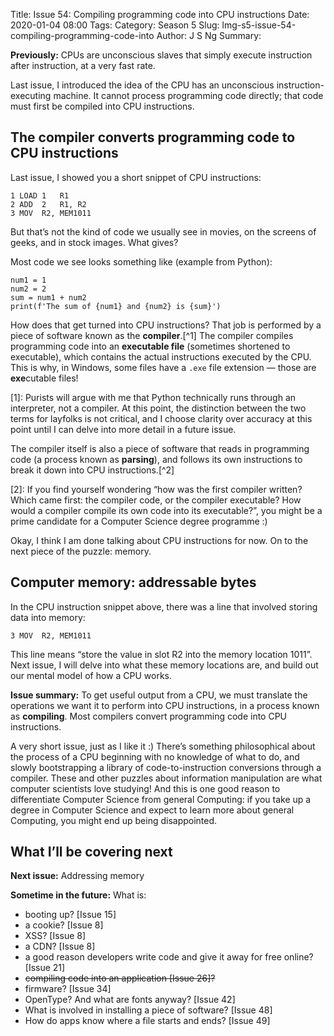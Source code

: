 Title: Issue 54: Compiling programming code into CPU instructions
Date: 2020-01-04 08:00
Tags: 
Category: Season 5
Slug: lmg-s5-issue-54-compiling-programming-code-into
Author: J S Ng
Summary: 

**Previously:** CPUs are unconscious slaves that simply execute instruction after instruction, at a very fast rate.

Last issue, I introduced the idea of the CPU has an unconscious instruction-executing machine. It cannot process programming code directly; that code must first be compiled into CPU instructions.

## The compiler converts programming code to CPU instructions

Last issue, I showed you a short snippet of CPU instructions:

```
1 LOAD 1   R1
2 ADD  2   R1, R2
3 MOV  R2, MEM1011
```

But that’s not the kind of code we usually see in movies, on the screens of geeks, and in stock images. What gives?

Most code we see looks something like (example from Python):

```
num1 = 1
num2 = 2
sum = num1 + num2
print(f'The sum of {num1} and {num2} is {sum}')
```

How does that get turned into CPU instructions? That job is performed by a piece of software known as the **compiler**.[^1] The compiler compiles programming code into an **executable file** (sometimes shortened to executable), which contains the actual instructions executed by the CPU. This is why, in Windows, some files have a `.exe` file extension — those are **exe**cutable files!

[1]: Purists will argue with me that Python technically runs through an interpreter, not a compiler. At this point, the distinction between the two terms for layfolks is not critical, and I choose clarity over accuracy at this point until I can delve into more detail in a future issue.

The compiler itself is also a piece of software that reads in programming code (a process known as **parsing**), and follows its own instructions to break it down into CPU instructions.[^2]

[2]: If you find yourself wondering “how was the first compiler written? Which came first: the compiler code, or the compiler executable? How would a compiler compile its own code into its executable?”, you might be a prime candidate for a Computer Science degree programme :)

Okay, I think I am done talking about CPU instructions for now. On to the next piece of the puzzle: memory.

## Computer memory: addressable bytes

In the CPU instruction snippet above, there was a line that involved storing data into memory:

```
3 MOV  R2, MEM1011
```

This line means “store the value in slot R2 into the memory location 1011”. Next issue, I will delve into what these memory locations are, and build out our mental model of how a CPU works.

**Issue summary:** To get useful output from a CPU, we must translate the operations we want it to perform into CPU instructions, in a process known as **compiling**. Most compilers convert programming code into CPU instructions.

A very short issue, just as I like it :) There’s something philosophical about the process of a CPU beginning with no knowledge of what to do, and slowly bootstrapping a library of code-to-instruction conversions through a compiler. These and other puzzles about information manipulation are what computer scientists love studying! And this is one good reason to differentiate Computer Science from general Computing: if you take up a degree in Computer Science and expect to learn more about general Computing, you might end up being disappointed.

## What I’ll be covering next

**Next issue:** Addressing memory

**Sometime in the future:** What is:

- booting up? [Issue 15]
- a cookie? [Issue 8]
- XSS? [Issue 8]
- a CDN? [Issue 8]
- a good reason developers write code and give it away for free online? [Issue 21]
- ~~compiling code into an application [Issue 26]?~~
- firmware? [Issue 34]
- OpenType? And what are fonts anyway? [Issue 42]
- What is involved in installing a piece of software? [Issue 48]
- How do apps know where a file starts and ends? [Issue 49]
